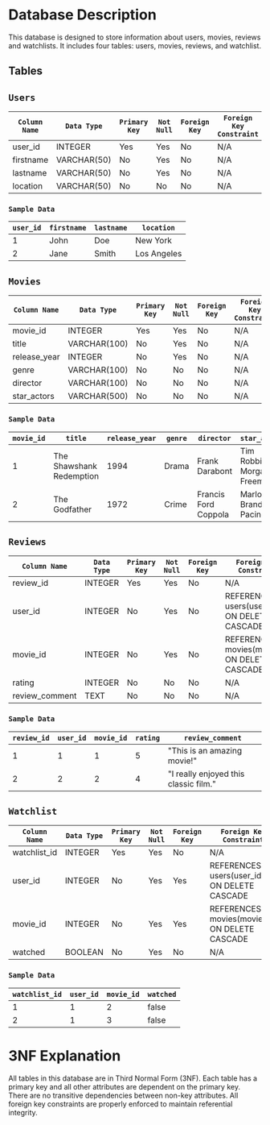 # Database Description

This database is designed to store information about users, movies, reviews and watchlists. It includes four tables: users, movies, reviews, and watchlist.



## Tables
## `Users`

| `Column Name` | `Data Type`| `Primary Key` |`Not Null` | `Foreign Key` | `Foreign Key Constraint` |
| ----------- | --------------------- | --------------- | ------------------ | -------- | -------- |
| user_id     | INTEGER      | Yes        | Yes | No  | N/A |
| firstname   | VARCHAR(50)	 | No         | Yes | No  | N/A |
| lastname    | VARCHAR(50)	 | No         | Yes | No  | N/A |
| location    | VARCHAR(50)	 | No         | No  | No  | N/A |

### `Sample Data`
| `user_id`     | `firstname`      | `lastname`        | `location` |
| ----------- | --------------------- | -------- | -------- |
| 1 | John |Doe |	New York|
| 2 | Jane |Smith |	Los Angeles|


## `Movies`

| `Column Name` | `Data Type`| `Primary Key` |`Not Null` | `Foreign Key` | `Foreign Key Constraint` |
| ----------- | --------------------- | --------------- | ------------------ | -------- | -------- |
| movie_id     | INTEGER	 |  Yes | Yes   |	No  |	N/A |
| title        | VARCHAR(100)|	No  | Yes   |	No  |	N/A |
| release_year | INTEGER	 |  No  | Yes   |	No  |	N/A |
| genre        | VARCHAR(100)|	No  | No	|   No	|   N/A |
| director     | VARCHAR(100)|	No  | No	|   No	|   N/A |
| star_actors  | VARCHAR(500)|	No  | No	|   No	|   N/A |

### `Sample Data`
| `movie_id`     | `title`      | `release_year`    | `genre` | `director` | `star_actors` |
| ----------- | --------------------- | -------- | -------- | -------- | -------- |
|1 |The Shawshank Redemption|	1994|	Drama|	Frank Darabont|	Tim Robbins, Morgan Freeman|
|2 |The Godfather|	1972|	Crime	|Francis Ford Coppola|	Marlon Brando, Al Pacino|


## `Reviews`

| `Column Name` | `Data Type`| `Primary Key` |`Not Null` | `Foreign Key` | `Foreign Key Constraint` |
| ----------- | --------------------- | --------------- | ------------------ | -------- | -------- |
| review_id    | INTEGER	 |  Yes | Yes   |	No  |	N/A |
| user_id      | INTEGER     |	No  | Yes   |	No  |	REFERENCES users(user_id) ON DELETE CASCADE |
| movie_id     | INTEGER	 |  No  | Yes   |	No  |	REFERENCES movies(movie_id) ON DELETE CASCADE |
| rating       | INTEGER     |	No  | No	|   No	|   N/A |
|review_comment| TEXT        |	No  | No	|   No	|   N/A |

### `Sample Data`
| `review_id`     | `user_id`      | `movie_id`    | `rating` | `review_comment` | 
| ----------- | --------------------- | -------- | -------- | -------- | 
|1	|1	|1|	5|	"This is an amazing movie!"|
|2	|2	|2|	4|	"I really enjoyed this classic film."|


## `Watchlist`

| `Column Name` | `Data Type`| `Primary Key` |`Not Null` | `Foreign Key` | `Foreign Key Constraint` |
| ----------- | --------------------- | --------------- | ------------------ | -------- | -------- |
| watchlist_id    | INTEGER	 |  Yes | Yes   |	No  |	N/A |
| user_id      | INTEGER     |	No  | Yes   |	Yes  |	REFERENCES users(user_id) ON DELETE CASCADE |
| movie_id     | INTEGER	 |  No  | Yes   |	Yes  |	REFERENCES movies(movie_id) ON DELETE CASCADE |
| watched       | BOOLEAN     |	No  | Yes	|   No	|   N/A |

### `Sample Data`
| `watchlist_id`     | `user_id`      | `movie_id`    | `watched` |  
| ----------- | --------------------- | -------- | -------- | 
|1|1| 2| false|
|2|1| 3| false|

# 3NF Explanation
All tables in this database are in Third Normal Form (3NF). Each table has a primary key and all other attributes are dependent on the primary key. There are no transitive dependencies between non-key attributes. All foreign key constraints are properly enforced to maintain referential integrity.